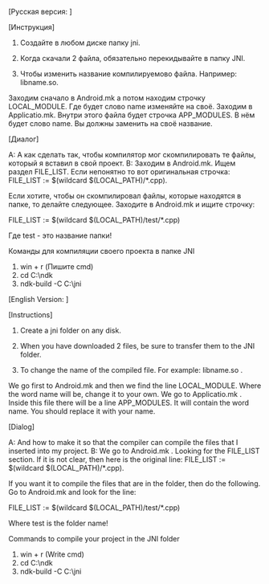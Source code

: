 [Русская версия: ]

[Инструкция]

1) Создайте в любом диске папку jni.

2) Когда скачали 2 файла, обязательно перекидывайте в папку JNI.

3) Чтобы изменить название компилируемово файла. Например: libname.so. 

Заходим сначало в Android.mk а потом находим строчку LOCAL_MODULE. Где будет слово name изменяйте на своё. Заходим в Applicatio.mk. Внутри этого файла будет строчка APP_MODULES. В нём будет слово name. Вы должны заменить на своё название. 

[Диалог]

A: А как сделать так, чтобы компилятор мог скомпилировать те файлы, который я вставил в свой проект.
B: Заходим в Android.mk. Ищем раздел FILE_LIST. Если непонятно то вот оригинальная строчка:  FILE_LIST := $(wildcard $(LOCAL_PATH)/*.cpp).

Если хотите, чтобы он скомпилировал файлы, которые находятся в папке, то делайте следующее. Заходите в Android.mk и ищите строчку:

FILE_LIST := $(wildcard $(LOCAL_PATH)/test/*.cpp)

Где test - это название папки!

Команды для компиляции своего проекта в папке JNI

1) win + r (Пишите cmd)
2) cd C:\ndk
3) ndk-build -C C:\jni

[English Version: ]

[Instructions]

1) Create a jni folder on any disk.

2) When you have downloaded 2 files, be sure to transfer them to the JNI folder.

3) To change the name of the compiled file. For example: libname.so . 

We go first to Android.mk and then we find the line LOCAL_MODULE. Where the word name will be, change it to your own. We go to Applicatio.mk . Inside this file there will be a line APP_MODULES. It will contain the word name. You should replace it with your name. 

[Dialog]

A: And how to make it so that the compiler can compile the files that I inserted into my project.
B: We go to Android.mk . Looking for the FILE_LIST section. If it is not clear, then here is the original line: FILE_LIST := $(wildcard $(LOCAL_PATH)/*.cpp).

If you want it to compile the files that are in the folder, then do the following. Go to Android.mk and look for the line:

FILE_LIST := $(wildcard $(LOCAL_PATH)/test/*.cpp)

Where test is the folder name!

Commands to compile your project in the JNI folder

1) win + r (Write cmd)
2) cd C:\ndk
3) ndk-build -C C:\jni
